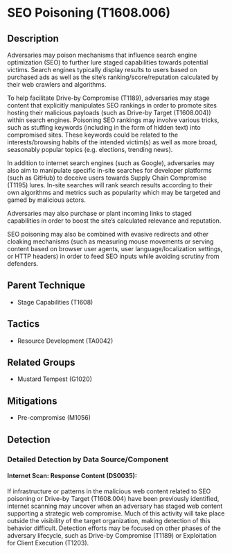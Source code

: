 # SEO Poisoning (T1608.006)

## Description
Adversaries may poison mechanisms that influence search engine optimization (SEO) to further lure staged capabilities towards potential victims. Search engines typically display results to users based on purchased ads as well as the site’s ranking/score/reputation calculated by their web crawlers and algorithms.

To help facilitate Drive-by Compromise (T1189), adversaries may stage content that explicitly manipulates SEO rankings in order to promote sites hosting their malicious payloads (such as Drive-by Target (T1608.004)) within search engines. Poisoning SEO rankings may involve various tricks, such as stuffing keywords (including in the form of hidden text) into compromised sites. These keywords could be related to the interests/browsing habits of the intended victim(s) as well as more broad, seasonably popular topics (e.g. elections, trending news).

In addition to internet search engines (such as Google), adversaries may also aim to manipulate specific in-site searches for developer platforms (such as GitHub) to deceive users towards Supply Chain Compromise (T1195) lures. In-site searches will rank search results according to their own algorithms and metrics such as popularity which may be targeted and gamed by malicious actors.

Adversaries may also purchase or plant incoming links to staged capabilities in order to boost the site’s calculated relevance and reputation.

SEO poisoning may also be combined with evasive redirects and other cloaking mechanisms (such as measuring mouse movements or serving content based on browser user agents, user language/localization settings, or HTTP headers) in order to feed SEO inputs while avoiding scrutiny from defenders.

## Parent Technique
- Stage Capabilities (T1608)

## Tactics
- Resource Development (TA0042)

## Related Groups
- Mustard Tempest (G1020)

## Mitigations
- Pre-compromise (M1056)

## Detection

### Detailed Detection by Data Source/Component
#### Internet Scan: Response Content (DS0035): 
If infrastructure or patterns in the malicious web content related to SEO poisoning or Drive-by Target (T1608.004) have been previously identified, internet scanning may uncover when an adversary has staged web content supporting a strategic web compromise. Much of this activity will take place outside the visibility of the target organization, making detection of this behavior difficult. Detection efforts may be focused on other phases of the adversary lifecycle, such as Drive-by Compromise (T1189) or Exploitation for Client Execution (T1203).

